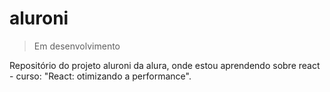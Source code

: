 # aluroni
> Em desenvolvimento

Repositório do projeto aluroni da alura, onde estou aprendendo sobre react - curso: "React: otimizando a performance".
